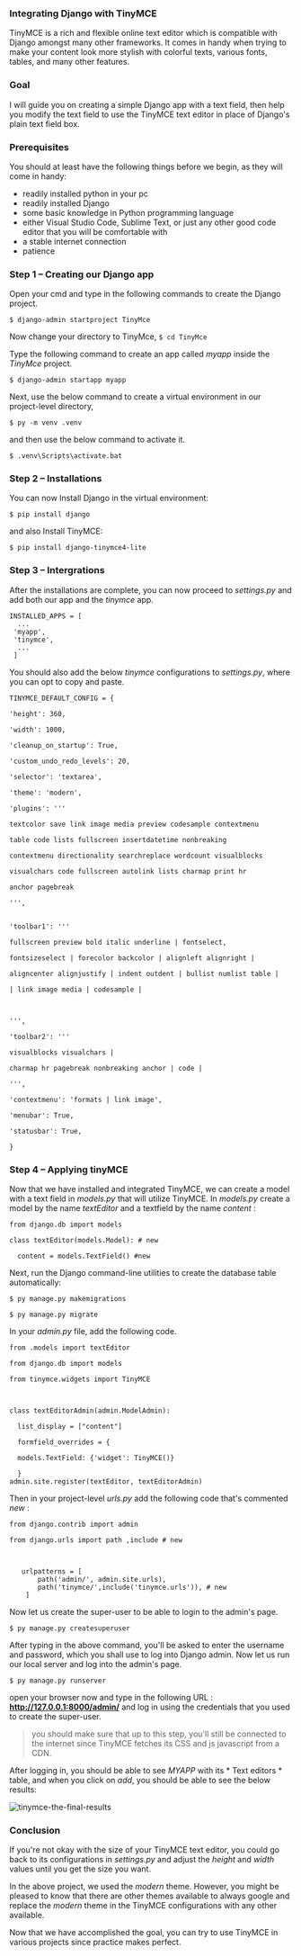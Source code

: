 ﻿

### Integrating Django with TinyMCE

TinyMCE is a rich and flexible online text editor which is compatible with Django amongst many other frameworks. It comes in handy when trying to make your content look more stylish with colorful texts, various fonts, tables, and many other features.   

### Goal
I will guide you on creating a simple Django app with a text field, then help you modify the text field to use the TinyMCE text editor in place of Django's plain text field box. 

### Prerequisites
You should at least have the following things before we begin, as they will come in handy:
 - readily installed python in your pc
 - readily installed Django
 - some basic knowledge in Python programming language
 - either Visual Studio Code, Sublime Text, or just any other good code editor that you will be comfortable with 
 - a stable internet connection
 - patience

### Step 1 – Creating our  Django app
Open your cmd and type in the following commands to create the Django project.

   `$ django-admin startproject TinyMce`

Now change your directory to TinyMce,
      `$ cd TinyMce `
      
Type the following command to create an app called *myapp* inside the *TinyMce* project.

   `$ django-admin startapp myapp`
    
Next, use the below command to create a virtual environment in our project-level directory,

   `$ py -m venv .venv`
    
and then use the below command to activate it.    

   `$ .venv\Scripts\activate.bat`

### Step 2 – Installations
You can now Install Django in the virtual environment:

   `$ pip install django`

and also Install TinyMCE:

   `$ pip install django-tinymce4-lite`

### Step 3 – Intergrations
After the installations are complete, you can now proceed
to *settings.py*  and add both our app and the *tinymce* app.

   ``` 
   INSTALLED_APPS = [
     ...
    'myapp',
    'tinymce',
     ... 
    ]
```
You should also add the below *tinymce*  configurations to *settings.py*, where you can opt to copy and paste.
   ```
 TINYMCE_DEFAULT_CONFIG = {

   'height': 360,

   'width': 1000,

   'cleanup_on_startup': True,

   'custom_undo_redo_levels': 20,

   'selector': 'textarea',

   'theme': 'modern',

   'plugins': '''

   textcolor save link image media preview codesample contextmenu

   table code lists fullscreen insertdatetime nonbreaking

   contextmenu directionality searchreplace wordcount visualblocks

   visualchars code fullscreen autolink lists charmap print hr

   anchor pagebreak

   ''',


   'toolbar1': '''

   fullscreen preview bold italic underline | fontselect,

   fontsizeselect | forecolor backcolor | alignleft alignright |

   aligncenter alignjustify | indent outdent | bullist numlist table |

   | link image media | codesample |

  

   ''',

   'toolbar2': '''

   visualblocks visualchars |

   charmap hr pagebreak nonbreaking anchor | code |

   ''',

   'contextmenu': 'formats | link image',

   'menubar': True,

   'statusbar': True,

   }

```

### Step 4 – Applying tinyMCE
Now that we have installed and integrated TinyMCE, we can create a model with a text field in *models.py* that will utilize TinyMCE.
In *models.py* create a model by the name *textEditor* and a textfield by the name *content* :
 ```
from django.db import models

class textEditor(models.Model): # new

   content = models.TextField() #new

 ```

Next, run the Django command-line utilities to create the database table automatically:

   `$ py manage.py makemigrations`

   `$ py manage.py migrate `
   
In your *admin.py* file, add the following code. 

 ```
from .models import textEditor

from django.db import models

from tinymce.widgets import TinyMCE

  

class textEditorAdmin(admin.ModelAdmin):

   list_display = ["content"]

   formfield_overrides = {

   models.TextField: {'widget': TinyMCE()}

   }
admin.site.register(textEditor, textEditorAdmin)
 ```
 
Then in your project-level  *urls.py* add the following code that's commented *new* :

```
from django.contrib import admin

from django.urls import path ,include # new

  

   urlpatterns = [
       path('admin/', admin.site.urls),
       path('tinymce/',include('tinymce.urls')), # new
    ]
 ```

Now let us create the super-user to be able to login to the admin's page.

   `$ py manage.py createsuperuser`
    
After typing in the above command, you'll be asked to enter the username and password, which you shall use to log into Django admin.
Now let us run our local server and log into the admin's page. 

   `$ py manage.py runserver`

open your browser now and type in the following URL :
**http://127.0.0.1:8000/admin/** and log in using the credentials that you used to create the super-user.

> you should make sure that up to this step, you'll still be connected to the internet since TinyMCE fetches its CSS and js javascript from a CDN.

After logging in, you should be able to see *MYAPP* with its * Text editors * table, and when you click on *add*, you should be able to see the below results:

![tinymce-the-final-results](/engineering-education/integrating-django-with-tinymce/tinymce-the-final-results.jpg)

### Conclusion
If you're not okay with the size of your TinyMCE text editor, you could go back to its configurations in *settings.py* and adjust the *height* and *width* values until you get the size you want.

In the above project, we used the *modern* theme. However, you might be pleased to know that there are other themes available to always google and replace the *modern* theme in the TinyMCE configurations with any other available.

Now that we have accomplished the goal, you can try to use TinyMCE in various projects since practice makes perfect.

